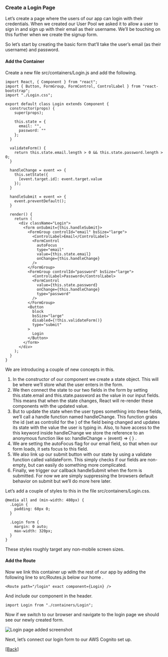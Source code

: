 ### **Create a Login Page**
Let’s create a page where the users of our app can login with their credentials. When we created our User Pool we asked it to allow a user to sign in and sign up with their email as their username. We’ll be touching on this further when we create the signup form.

So let’s start by creating the basic form that’ll take the user’s email (as their username) and password.

#### Add the Container
Create a new file src/containers/Login.js and add the following.

```
import React, { Component } from "react";
import { Button, FormGroup, FormControl, ControlLabel } from "react-bootstrap";
import "./Login.css";

export default class Login extends Component {
  constructor(props) {
    super(props);

    this.state = {
      email: "",
      password: ""
    };
  }

  validateForm() {
    return this.state.email.length > 0 && this.state.password.length > 0;
  }

  handleChange = event => {
    this.setState({
      [event.target.id]: event.target.value
    });
  }

  handleSubmit = event => {
    event.preventDefault();
  }

  render() {
    return (
      <div className="Login">
        <form onSubmit={this.handleSubmit}>
          <FormGroup controlId="email" bsSize="large">
            <ControlLabel>Email</ControlLabel>
            <FormControl
              autoFocus
              type="email"
              value={this.state.email}
              onChange={this.handleChange}
            />
          </FormGroup>
          <FormGroup controlId="password" bsSize="large">
            <ControlLabel>Password</ControlLabel>
            <FormControl
              value={this.state.password}
              onChange={this.handleChange}
              type="password"
            />
          </FormGroup>
          <Button
            block
            bsSize="large"
            disabled={!this.validateForm()}
            type="submit"
          >
            Login
          </Button>
        </form>
      </div>
    );
  }
}
```

We are introducing a couple of new concepts in this.

1. In the constructor of our component we create a state object. This will be where we’ll store what the user enters in the form.
2. We then connect the state to our two fields in the form by setting this.state.email and this.state.password as the value in our input fields. This means that when the state changes, React will re-render these components with the updated value.
3. But to update the state when the user types something into these fields, we’ll call a handle function named handleChange. This function grabs the id (set as controlId for the <FormGroup>) of the field being changed and updates its state with the value the user is typing in. Also, to have access to the this keyword inside handleChange we store the reference to an anonymous function like so: handleChange = (event) => { } .
4. We are setting the autoFocus flag for our email field, so that when our form loads, it sets focus to this field.
5. We also link up our submit button with our state by using a validate function called validateForm. This simply checks if our fields are non-empty, but can easily do something more complicated.
6. Finally, we trigger our callback handleSubmit when the form is submitted. For now we are simply suppressing the browsers default behavior on submit but we’ll do more here later.

Let’s add a couple of styles to this in the file src/containers/Login.css.

```
@media all and (min-width: 480px) {
  .Login {
    padding: 60px 0;
  }

  .Login form {
    margin: 0 auto;
    max-width: 320px;
  }
}
```

These styles roughly target any non-mobile screen sizes.

#### Add the Route
Now we link this container up with the rest of our app by adding the following line to src/Routes.js below our home <Route>.

```
<Route path="/login" exact component={Login} />
```

And include our component in the header.

```
import Login from "./containers/Login";
```

Now if we switch to our browser and navigate to the login page we should see our newly created form.

![Login page added screenshot](https://d33wubrfki0l68.cloudfront.net/62d517a74c4cbdbf466ce8d29fb231d752d6a0a5/b94dd/assets/login-page-added.png)

Next, let’s connect our login form to our AWS Cognito set up.


[[Back]](https://github.com/jspHansen/serverless-react-aws)
